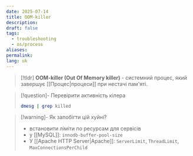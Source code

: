 ```yaml
---
date: 2025-07-14
title: OOM-killer
description: 
draft: false
tags:
  - troubleshooting
  - os/process
aliases: 
permalink: 
lang: uk
---
```

> [!tldr]
> **OOM-killer (Out Of Memory killer)** - системний процес, який завершує [[Процес|процеси]] при нестачі пам'яті.

> [!question]- Перевірити активність кілера
> ```bash
> dmesg | grep killed
>```

> [!warning]- Як запобігти цій хуйні?
> - встановити ліміти по ресурсам для сервісів
> - у [[MySQL]]: `innodb-buffer-pool-size`
> - У [[Apache HTTP Server|Apache]]: `ServerLimit`, `ThreadLimit`, `MaxConnectionsPerChild`